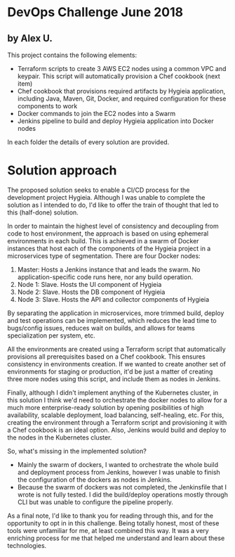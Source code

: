 # DevOps Challenge June 2018
## by Alex U.

This project contains the following elements:
* Terraform scripts to create 3 AWS EC2 nodes using a common VPC and keypair. This script will automatically provision a Chef cookbook (next item)
* Chef cookbook that provisions required artifacts by Hygieia application, including Java, Maven, Git, Docker, and required configuration for these components to work
* Docker commands to join the EC2 nodes into a Swarm
* Jenkins pipeline to build and deploy Hygieia application into Docker nodes

In each folder the details of every solution are provided.

# Solution approach
The proposed solution seeks to enable a CI/CD process for the development project Hygieia.
Although I was unable to complete the solution as I intended to do, I'd like to offer the train of thought
that led to this (half-done) solution.

In order to maintain the highest level of consistency and decoupling from code to host environment,
the approach is based on using ephemeral environments in each build. This is achieved in a swarm of Docker instances that
host each of the components of the Hygieia project in a microservices type of segmentation. There are four Docker nodes:
1. Master: Hosts a Jenkins instance that and leads the swarm. No application-specific code runs here, nor any build operation.
2. Node 1: Slave. Hosts the UI component of Hygieia
3. Node 2: Slave. Hosts the DB component of Hygieia
4. Node 3: Slave. Hosts the API and collector components of Hygieia

By separating the application in microservices, more trimmed build, deploy and test operations can be implemented, which reduces the
lead time to bugs/config issues, reduces wait on builds, and allows for teams specialization per system, etc.

All the environments are created using a Terraform script that automatically provisions all prerequisites based on a Chef cookbook.
This ensures consistency in environments creation. If we wanted to create another set of environments for staging or production, it'd be
just a matter of creating three more nodes using this script, and include them as nodes in Jenkins.

Finally, although I didn't implement anything of the Kubernetes cluster, in this solution I think we'd need to orchestrate the docker
nodes to allow for a much more enterprise-ready solution by opening posibilities of high availability, scalable deployment,
load balancing, self-healing, etc. For this, creating the environment through a Terraform script and provisioning it with a Chef cookbook
is an ideal option. Also, Jenkins would build and deploy to the nodes in the Kubernetes cluster.

So, what's missing in the implemented solution?
* Mainly the swarm of dockers, I wanted to orchestrate the whole build and deployment process from Jenkins, however I was unable to finish
the configuration of the dockers as nodes in Jenkins.
* Because the swarm of dockers was not completed, the Jenkinsfile that I wrote is not fully tested. I did the build/deploy operations
mostly through CLI but was unable to configure the pipeline properly.

As a final note, I'd like to thank you for reading through this, and for the opportunity to opt in in this challenge. Being totally
honest, most of these tools were unfamiliar for me, at least combined this way. It was a very enriching process for me that helped me
understand and learn about these technologies.